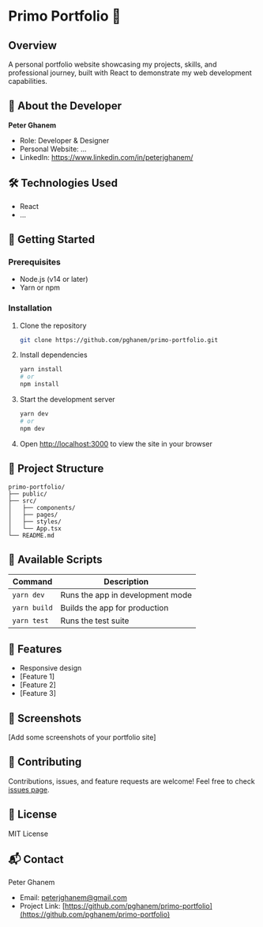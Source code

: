 # Primo Portfolio 🎯

## Overview

A personal portfolio website showcasing my projects, skills, and professional journey, built with React to demonstrate my web development capabilities.

## 👤 About the Developer

**Peter Ghanem**
- Role: Developer & Designer
- Personal Website: ...
- LinkedIn: https://www.linkedin.com/in/peterjghanem/

## 🛠 Technologies Used

- React
- ...

## 🚀 Getting Started

### Prerequisites

- Node.js (v14 or later)
- Yarn or npm

### Installation

1. Clone the repository
   ```bash
   git clone https://github.com/pghanem/primo-portfolio.git
   ```

2. Install dependencies
   ```bash
   yarn install
   # or
   npm install
   ```

3. Start the development server
   ```bash
   yarn dev
   # or
   npm dev
   ```

4. Open [http://localhost:3000](http://localhost:3000) to view the site in your browser

## 📂 Project Structure

```
primo-portfolio/
├── public/
├── src/
│   ├── components/
│   ├── pages/
│   ├── styles/
│   └── App.tsx
└── README.md
```

## 🔧 Available Scripts

| Command      | Description |
|--------------|-------------|
| `yarn dev`   | Runs the app in development mode |
| `yarn build` | Builds the app for production |
| `yarn test`  | Runs the test suite |

## 🌟 Features

- Responsive design
- [Feature 1]
- [Feature 2]
- [Feature 3]

## 📸 Screenshots

[Add some screenshots of your portfolio site]

## 🤝 Contributing

Contributions, issues, and feature requests are welcome!
Feel free to check [issues page](https://github.com/pghanem/primo-portfolio/issues).

## 📄 License

MIT License

## 📬 Contact

Peter Ghanem
- Email: peterjghanem@gmail.com
- Project Link: [https://github.com/pghanem/primo-portfolio](https://github.com/pghanem/primo-portfolio)